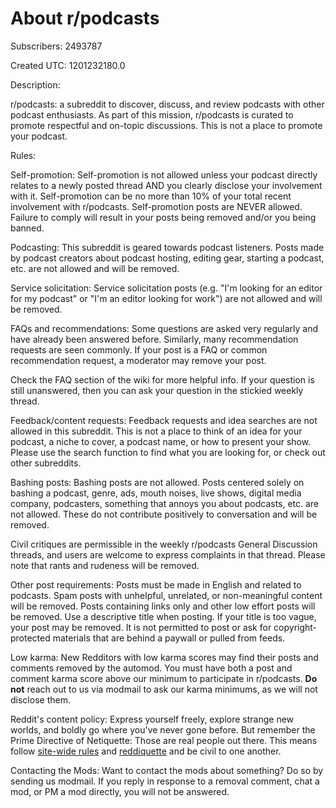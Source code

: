 # About r/podcasts

Subscribers: 2493787

Created UTC: 1201232180.0

Description:

r/podcasts: a subreddit to discover, discuss, and review podcasts with other podcast enthusiasts. As part of this mission, r/podcasts is curated to promote respectful and on-topic discussions. This is not a place to promote your podcast.

Rules:

Self-promotion: Self-promotion is not allowed unless your podcast directly relates to a newly posted thread AND you clearly disclose your involvement with it. Self-promotion can be no more than 10% of your total recent involvement with r/podcasts. Self-promotion posts are NEVER allowed. Failure to comply will result in your posts being removed and/or you being banned.

Podcasting: This subreddit is geared towards podcast listeners. Posts made by podcast creators about podcast hosting, editing gear, starting a podcast, etc. are not allowed and will be removed.

Service solicitation: Service solicitation posts (e.g. "I'm looking for an editor for my podcast" or "I'm an editor looking for work") are not allowed and will be removed.

FAQs and recommendations: Some questions are asked very regularly and have already been answered before. Similarly, many recommendation requests are seen commonly. If your post is a FAQ or common recommendation request, a moderator may remove your post. 

Check the FAQ section of the wiki for more helpful info. If your question is still unanswered, then you can ask your question in the stickied weekly thread.

Feedback/content requests: Feedback requests and idea searches are not allowed in this subreddit. This is not a place to think of an idea for your podcast, a niche to cover, a podcast name, or how to present your show. Please use the search function to find what you are looking for, or check out other subreddits.

Bashing posts: Bashing posts are not allowed. Posts centered solely on bashing a podcast, genre, ads, mouth noises, live shows, digital media company, podcasters, something that annoys you about podcasts, etc. are not allowed. These do not contribute positively to conversation and will be removed.

Civil critiques are permissible in the weekly r/podcasts General Discussion threads, and users are welcome to express complaints in that thread. Please note that rants and rudeness will be removed.

Other post requirements: Posts must be made in English and related to podcasts. 
Spam posts with unhelpful, unrelated, or non-meaningful content will be removed.
Posts containing links only and other low effort posts will be removed.
Use a descriptive title when posting. If your title is too vague, your post may be removed. 
It is not permitted to post or ask for copyright-protected materials that are behind a paywall or pulled from feeds.

Low karma: New Redditors with low karma scores may find their posts and comments removed by the automod. You must have both a post and comment karma score above our minimum to participate in r/podcasts. **Do not** reach out to us via modmail to ask our karma minimums, as we will not disclose them.

Reddit's content policy: Express yourself freely, explore strange new worlds, and boldly go where you've never gone before. But remember the Prime Directive of Netiquette: Those are real people out there. This means follow [site-wide rules](https://www.redditinc.com/policies/content-policy) and [reddiquette](https://www.reddithelp.com/hc/en-us/articles/205926439) and be civil to one another.

Contacting the Mods: Want to contact the mods about something? Do so by sending us modmail. If you reply in response to a removal comment, chat a mod, or PM a mod directly, you will not be answered.

